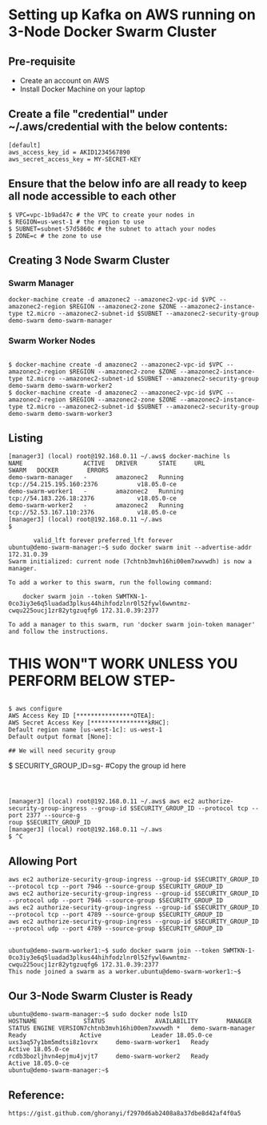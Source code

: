 # Setting up Kafka on AWS running on 3-Node Docker Swarm Cluster

## Pre-requisite

- Create an account on AWS
- Install Docker Machine on your laptop


## Create a file "credential" under ~/.aws/credential with the below contents:

```
[default]
aws_access_key_id = AKID1234567890
aws_secret_access_key = MY-SECRET-KEY
```

## Ensure that the below info are all ready  to keep all node accessible to each other

```
$ VPC=vpc-1b9ad47c # the VPC to create your nodes in
$ REGION=us-west-1 # the region to use
$ SUBNET=subnet-57d5860c # the subnet to attach your nodes
$ ZONE=c # the zone to use
```


## Creating 3 Node Swarm Cluster

### Swarm Manager

```
docker-machine create -d amazonec2 --amazonec2-vpc-id $VPC --amazonec2-region $REGION --amazonec2-zone $ZONE --amazonec2-instance-type t2.micro --amazonec2-subnet-id $SUBNET --amazonec2-security-group demo-swarm demo-swarm-manager
```

### Swarm Worker Nodes

```

$ docker-machine create -d amazonec2 --amazonec2-vpc-id $VPC --amazonec2-region $REGION --amazonec2-zone $ZONE --amazonec2-instance-type t2.micro --amazonec2-subnet-id $SUBNET --amazonec2-security-group demo-swarm demo-swarm-worker2
$ docker-machine create -d amazonec2 --amazonec2-vpc-id $VPC --amazonec2-region $REGION --amazonec2-zone $ZONE --amazonec2-instance-type t2.micro --amazonec2-subnet-id $SUBNET --amazonec2-security-group demo-swarm demo-swarm-worker3

```

## Listing

```
[manager3] (local) root@192.168.0.11 ~/.aws$ docker-machine ls
NAME                 ACTIVE   DRIVER      STATE     URL                         SWARM   DOCKER        ERRORS
demo-swarm-manager   -        amazonec2   Running   tcp://54.215.195.160:2376           v18.05.0-ce
demo-swarm-worker1   -        amazonec2   Running   tcp://54.183.226.18:2376            v18.05.0-ce
demo-swarm-worker2   -        amazonec2   Running   tcp://52.53.167.110:2376            v18.05.0-ce
[manager3] (local) root@192.168.0.11 ~/.aws
$
```

```
       valid_lft forever preferred_lft forever
ubuntu@demo-swarm-manager:~$ sudo docker swarm init --advertise-addr 172.31.0.39
Swarm initialized: current node (7chtnb3mvh16hi00em7xwvwdh) is now a manager.

To add a worker to this swarm, run the following command:

    docker swarm join --token SWMTKN-1-0co3iy3e6q5luadad3plkus44hihfodzlnr0l52fywl6wwntmz-cwqu225oucj1zr82ytgzuqfg6 172.31.0.39:2377

To add a manager to this swarm, run 'docker swarm join-token manager' and follow the instructions.

```

# THIS WON"T WORK UNLESS YOU PERFORM BELOW STEP-

```

$ aws configure
AWS Access Key ID [****************OTEA]:
AWS Secret Access Key [****************kRHC]: 
Default region name [us-west-1c]: us-west-1
Default output format [None]:

## We will need security group

```
$ SECURITY_GROUP_ID=sg- #Copy the group id here
```



[manager3] (local) root@192.168.0.11 ~/.aws$ aws ec2 authorize-security-group-ingress --group-id $SECURITY_GROUP_ID --protocol tcp --port 2377 --source-g
roup $SECURITY_GROUP_ID
[manager3] (local) root@192.168.0.11 ~/.aws
$ ^C
```
## Allowing Port

```
aws ec2 authorize-security-group-ingress --group-id $SECURITY_GROUP_ID --protocol tcp --port 7946 --source-group $SECURITY_GROUP_ID
aws ec2 authorize-security-group-ingress --group-id $SECURITY_GROUP_ID --protocol udp --port 7946 --source-group $SECURITY_GROUP_ID
aws ec2 authorize-security-group-ingress --group-id $SECURITY_GROUP_ID --protocol tcp --port 4789 --source-group $SECURITY_GROUP_ID
aws ec2 authorize-security-group-ingress --group-id $SECURITY_GROUP_ID --protocol udp --port 4789 --source-group $SECURITY_GROUP_ID
```

## 

```
ubuntu@demo-swarm-worker1:~$ sudo docker swarm join --token SWMTKN-1-0co3iy3e6q5luadad3plkus44hihfodzlnr0l52fywl6wwntmz-cwqu225oucj1zr82ytgzuqfg6 172.31.0.39:2377
This node joined a swarm as a worker.ubuntu@demo-swarm-worker1:~$

```

## Our 3-Node Swarm Cluster is Ready

```
ubuntu@demo-swarm-manager:~$ sudo docker node lsID                            HOSTNAME             STATUS              AVAILABILITY        MANAGER STATUS ENGINE VERSION7chtnb3mvh16hi00em7xwvwdh *   demo-swarm-manager   Ready               Active              Leader 18.05.0-ce
uxs3aq57y1bm5mdtsi8z1ovrx     demo-swarm-worker1   Ready               Active 18.05.0-ce
rcdb3bozljhvn4epjmu4jvjt7     demo-swarm-worker2   Ready               Active 18.05.0-ce
ubuntu@demo-swarm-manager:~$
```



## Reference:
```
https://gist.github.com/ghoranyi/f2970d6ab2408a8a37dbe8d42af4f0a5
```






